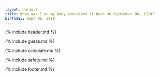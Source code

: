 ```yaml
---
layout: default
title: When was I or my baby conceived if born on September 06, 1910?
birthday: Sept 06, 1910
---
```


{% include header.md %}

{% include guess.md %}

{% include calculate.md %}

{% include safety.md %}

{% include footer.md %}



